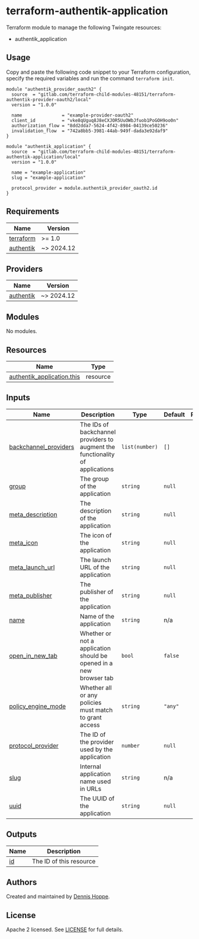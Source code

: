 # terraform-authentik-application

Terraform module to manage the following Twingate resources:

* authentik_application

## Usage

Copy and paste the following code snippet to your Terraform configuration,
specify the required variables and run the command `terraform init`.

```hcl
module "authentik_provider_oauth2" {
  source  = "gitlab.com/terraform-child-modules-48151/terraform-authentik-provider-oauth2/local"
  version = "1.0.0"

  name               = "example-provider-oauth2"
  client_id          = "vke8qUguq8J8eCXJOR5UuOWbJfuob1PoGOH9oo0n"
  authorization_flow = "8dd2dda7-5624-4f42-8984-04139ce50236"
  invalidation_flow  = "742a8bb5-3981-44ab-949f-dada3e92daf9"
}

module "authentik_application" {
  source  = "gitlab.com/terraform-child-modules-48151/terraform-authentik-application/local"
  version = "1.0.0"

  name = "example-application"
  slug = "example-application"

  protocol_provider = module.authentik_provider_oauth2.id
}
```

<!-- BEGIN_TF_DOCS -->
## Requirements

| Name | Version |
|------|---------|
| <a name="requirement_terraform"></a> [terraform](#requirement\_terraform) | >= 1.0 |
| <a name="requirement_authentik"></a> [authentik](#requirement\_authentik) | ~> 2024.12 |

## Providers

| Name | Version |
|------|---------|
| <a name="provider_authentik"></a> [authentik](#provider\_authentik) | ~> 2024.12 |

## Modules

No modules.

## Resources

| Name | Type |
|------|------|
| [authentik_application.this](https://registry.terraform.io/providers/goauthentik/authentik/latest/docs/resources/application) | resource |

## Inputs

| Name | Description | Type | Default | Required |
|------|-------------|------|---------|:--------:|
| <a name="input_backchannel_providers"></a> [backchannel\_providers](#input\_backchannel\_providers) | The IDs of backchannel providers to augment the functionality of applications | `list(number)` | `[]` | no |
| <a name="input_group"></a> [group](#input\_group) | The group of the application | `string` | `null` | no |
| <a name="input_meta_description"></a> [meta\_description](#input\_meta\_description) | The description of the application | `string` | `null` | no |
| <a name="input_meta_icon"></a> [meta\_icon](#input\_meta\_icon) | The icon of the application | `string` | `null` | no |
| <a name="input_meta_launch_url"></a> [meta\_launch\_url](#input\_meta\_launch\_url) | The launch URL of the application | `string` | `null` | no |
| <a name="input_meta_publisher"></a> [meta\_publisher](#input\_meta\_publisher) | The publisher of the application | `string` | `null` | no |
| <a name="input_name"></a> [name](#input\_name) | Name of the application | `string` | n/a | yes |
| <a name="input_open_in_new_tab"></a> [open\_in\_new\_tab](#input\_open\_in\_new\_tab) | Whether or not a application should be opened in a new browser tab | `bool` | `false` | no |
| <a name="input_policy_engine_mode"></a> [policy\_engine\_mode](#input\_policy\_engine\_mode) | Whether all or any policies must match to grant access | `string` | `"any"` | no |
| <a name="input_protocol_provider"></a> [protocol\_provider](#input\_protocol\_provider) | The ID of the provider used by the application | `number` | `null` | no |
| <a name="input_slug"></a> [slug](#input\_slug) | Internal application name used in URLs | `string` | n/a | yes |
| <a name="input_uuid"></a> [uuid](#input\_uuid) | The UUID of the application | `string` | `null` | no |

## Outputs

| Name | Description |
|------|-------------|
| <a name="output_id"></a> [id](#output\_id) | The ID of this resource |
<!-- END_TF_DOCS -->

## Authors

Created and maintained by [Dennis Hoppe](https://gitlab.com/dhoppeIT).

## License

Apache 2 licensed. See [LICENSE](LICENSE) for full details.
